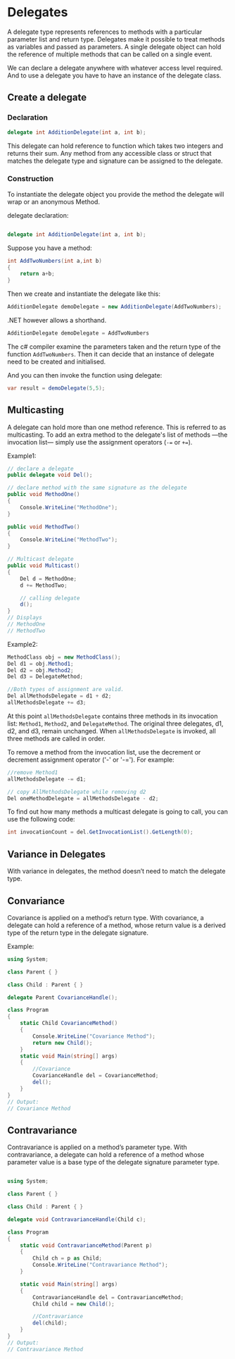 # Delegates

A delegate type represents references to methods with a particular parameter list and return type. Delegates make it possible to treat methods as variables and passed as parameters. A single delegate object can hold the reference of multiple methods that can be called on a single event.

We can declare a delegate anywhere with whatever access level required. And to use a delegate you have to have an instance of the delegate class.

## Create a delegate

### Declaration

```csharp
delegate int AdditionDelegate(int a, int b);
```

This delegate can hold reference to function which takes two integers and returns their sum. Any method from any accessible class or struct that matches the delegate type and signature can be assigned to the delegate.

### Construction

To instantiate the delegate object you provide the method the delegate will wrap or an anonymous Method.

delegate declaration:

```csharp

delegate int AdditionDelegate(int a, int b);
```

Suppose you have a method:

```csharp
int AddTwoNumbers(int a,int b)
{
    return a+b;
}
```

Then we create and instantiate the delegate like this:

```csharp
AdditionDelegate demoDelegate = new AdditionDelegate(AddTwoNumbers);
```

.NET however allows a shorthand.

```csharp
AdditionDelegate demoDelegate = AddTwoNumbers
```

The c# compiler examine the parameters taken and the return type of the function `AddTwoNumbers`. Then it can decide that an instance of delegate need to be created and initialised.

And you can then invoke the function using delegate:

```csharp
var result = demoDelegate(5,5);
```

## Multicasting

A delegate can hold more than one method reference. This is referred to as multicasting. To add an extra method to the delegate's list of methods —the invocation list— simply use the assignment operators (`-=` or `+=`).

Example1:

```csharp
// declare a delegate
public delegate void Del();

// declare method with the same signature as the delegate
public void MethodOne()
{
    Console.WriteLine("MethodOne");
}

public void MethodTwo()
{
    Console.WriteLine("MethodTwo");
}

// Multicast delegate
public void Multicast()
{
    Del d = MethodOne;
    d += MethodTwo;

    // calling delegate
    d();
}
// Displays
// MethodOne
// MethodTwo
```

Example2:

```csharp
MethodClass obj = new MethodClass();
Del d1 = obj.Method1;
Del d2 = obj.Method2;
Del d3 = DelegateMethod;

//Both types of assignment are valid.
Del allMethodsDelegate = d1 + d2;
allMethodsDelegate += d3;
```

At this point `allMethodsDelegate` contains three methods in its invocation list: `Method1`, `Method2`, and `DelegateMethod`. The original three delegates, d1, d2, and d3, remain unchanged. When `allMethodsDelegate` is invoked, all three methods are called in order.

To remove a method from the invocation list, use the decrement or decrement assignment operator ('-' or '-='). For example:

```csharp
//remove Method1
allMethodsDelegate -= d1;

// copy AllMethodsDelegate while removing d2
Del oneMethodDelegate = allMethodsDelegate - d2;
```

To find out how many methods a multicast delegate is going to call, you can
use the following code:

```csharp
int invocationCount = del.GetInvocationList().GetLength(0);
```

## Variance in Delegates

With variance in delegates, the method doesn’t need to match the delegate type.

## Convariance

Covariance is applied on a method’s return type. With covariance, a delegate can hold a reference of a method, whose return value is a derived type of the return type in the delegate signature.

Example:

```csharp
using System;

class Parent { }

class Child : Parent { }

delegate Parent CovarianceHandle();

class Program
{
    static Child CovarianceMethod()
    {
        Console.WriteLine("Covariance Method");
        return new Child();
    }
    static void Main(string[] args)
    {
        //Covariance
        CovarianceHandle del = CovarianceMethod;
        del();
    }
}
// Output:
// Covariance Method
```

## Contravariance

Contravariance is applied on a method’s parameter type. With contravariance, a delegate can hold a reference of a method whose parameter value is a base type of the delegate signature parameter type.

```csharp

using System;

class Parent { }

class Child : Parent { }

delegate void ContravarianceHandle(Child c);

class Program
{
    static void ContravarianceMethod(Parent p)
    {
        Child ch = p as Child;
        Console.WriteLine("Contravariance Method");
    }

    static void Main(string[] args)
    {
        ContravarianceHandle del = ContravarianceMethod;
        Child child = new Child();

        //Contravariance
        del(child);
    }
}
// Output:
// Contravariance Method
```